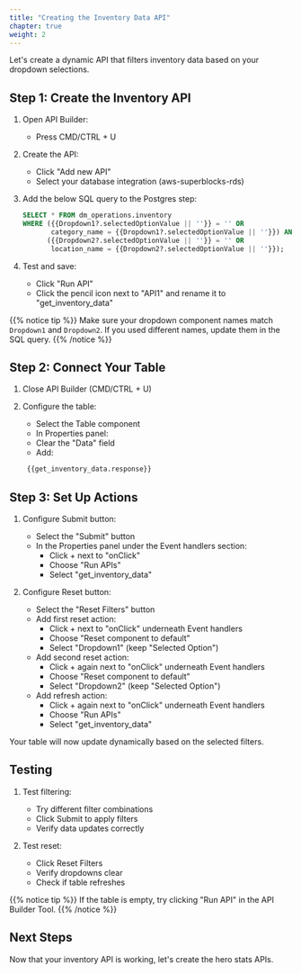 ```yaml
---
title: "Creating the Inventory Data API"
chapter: true
weight: 2
---
```


Let's create a dynamic API that filters inventory data based on your dropdown selections.

## Step 1: Create the Inventory API

1. Open API Builder:

   - Press CMD/CTRL + U

2. Create the API:

   - Click "Add new API"
   - Select your database integration (aws-superblocks-rds)

3. Add the below SQL query to the Postgres step:

   ```sql
   SELECT * FROM dm_operations.inventory
   WHERE ({{Dropdown1?.selectedOptionValue || ''}} = '' OR
          category_name = {{Dropdown1?.selectedOptionValue || ''}}) AND
         ({{Dropdown2?.selectedOptionValue || ''}} = '' OR
          location_name = {{Dropdown2?.selectedOptionValue || ''}});
   ```

4. Test and save:

   - Click "Run API"
   - Click the pencil icon next to "API1" and rename it to "get_inventory_data"

{{% notice tip %}}
Make sure your dropdown component names match `Dropdown1` and `Dropdown2`. If you used different names, update them in the SQL query.
{{% /notice %}}

## Step 2: Connect Your Table

1. Close API Builder (CMD/CTRL + U)

2. Configure the table:

   - Select the Table component
   - In Properties panel:
   - Clear the "Data" field
   - Add:

   ```sh
    {{get_inventory_data.response}}
   ```

## Step 3: Set Up Actions

1. Configure Submit button:

   - Select the "Submit" button
   - In the Properties panel under the Event handlers section:
     - Click + next to "onClick"
     - Choose "Run APIs"
     - Select "get_inventory_data"

2. Configure Reset button:

   - Select the "Reset Filters" button
   - Add first reset action:
     - Click + next to "onClick" underneath Event handlers
     - Choose "Reset component to default"
     - Select "Dropdown1" (keep "Selected Option")
   - Add second reset action:
     - Click + again next to "onClick" underneath Event handlers
     - Choose "Reset component to default"
     - Select "Dropdown2" (keep "Selected Option")
   - Add refresh action:
     - Click + again next to "onClick" underneath Event handlers
     - Choose "Run APIs"
     - Select "get_inventory_data"

Your table will now update dynamically based on the selected filters.

## Testing

1. Test filtering:

   - Try different filter combinations
   - Click Submit to apply filters
   - Verify data updates correctly

2. Test reset:

   - Click Reset Filters
   - Verify dropdowns clear
   - Check if table refreshes

{{% notice tip %}}
If the table is empty, try clicking "Run API" in the API Builder Tool.
{{% /notice %}}

## Next Steps

Now that your inventory API is working, let's create the hero stats APIs.
